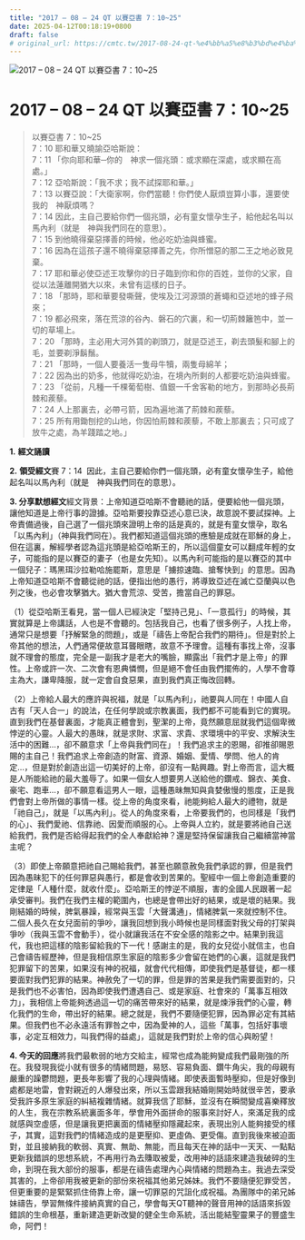```yaml
---
title: "2017 – 08 – 24 QT 以賽亞書 7：10~25"
date: 2025-04-12T00:18:19+0800
draft: false
# original_url: https://cmtc.tw/2017-08-24-qt-%e4%bb%a5%e8%b3%bd%e4%ba%9e%e6%9b%b8-7%ef%bc%9a1025
---
```


![2017 – 08 – 24 QT 以賽亞書 7：10\~25](/images/qt.jpg   "2017 – 08 – 24 QT 以賽亞書 7：10\~25")

# 2017 – 08 – 24 QT 以賽亞書 7：10\~25

> 以賽亞書 7：10\~25  
> 7：10 耶和華又曉諭亞哈斯說：  
> 7：11 「你向耶和華─你的　神求一個兆頭：或求顯在深處，或求顯在高處。」  
> 7：12 亞哈斯說：「我不求；我不試探耶和華。」  
> 7：13 以賽亞說：「大衛家啊，你們當聽！你們使人厭煩豈算小事，還要使我的　神厭煩嗎？  
> 7：14 因此，主自己要給你們一個兆頭，必有童女懷孕生子，給他起名叫以馬內利（就是　神與我們同在的意思）。  
> 7：15 到他曉得棄惡擇善的時候，他必吃奶油與蜂蜜。  
> 7：16 因為在這孩子還不曉得棄惡擇善之先，你所憎惡的那二王之地必致見棄。  
> 7：17 耶和華必使亞述王攻擊你的日子臨到你和你的百姓，並你的父家，自從以法蓮離開猶大以來，未曾有這樣的日子。  
> 7：18 「那時，耶和華要發嘶聲，使埃及江河源頭的蒼蠅和亞述地的蜂子飛來；  
> 7：19 都必飛來，落在荒涼的谷內、磐石的穴裏，和一切荊棘籬笆中，並一切的草場上。  
> 7：20 「那時，主必用大河外賃的剃頭刀，就是亞述王，剃去頭髮和腳上的毛，並要剃淨鬍鬚。  
> 7：21 「那時，一個人要養活一隻母牛犢，兩隻母綿羊；  
> 7：22 因為出的奶多，他就得吃奶油，在境內所剩的人都要吃奶油與蜂蜜。  
> 7：23 「從前，凡種一千棵葡萄樹、值銀一千舍客勒的地方，到那時必長荊棘和蒺藜。  
> 7：24 人上那裏去，必帶弓箭，因為遍地滿了荊棘和蒺藜。  
> 7：25 所有用鋤刨挖的山地，你因怕荊棘和蒺藜，不敢上那裏去；只可成了放牛之處，為羊踐踏之地。」

**1.** **經文誦讀**

**2.** **領受經文**賽 7：14  因此，主自己要給你們一個兆頭，必有童女懷孕生子，給他起名叫以馬內利（就是　神與我們同在的意思）。

**3. 分享默想經文**經文背景：上帝知道亞哈斯不會聽祂的話，便要給他一個兆頭，讓他知道是上帝行事的證據。亞哈斯要投靠亞述心意已決，故意說不要試探神。上帝責備過後，自己選了一個兆頭來證明上帝的話是真的，就是有童女懷孕，取名「以馬內利」（神與我們同在）。我們都知道這個兆頭的應驗是成就在耶穌的身上，但在這裏，解經學者認為這兆頭是給亞哈斯王的，所以這個童女可以翻成年輕的女子，可能指的是以賽亞的妻子（也是女先知）。以馬內利可能指的是以賽亞的其中一個兒子：瑪黑珥沙拉勒哈施罷斯，意思是「擄掠速臨、搶奪快到」的意思。因為上帝知道亞哈斯不會聽從祂的話，便指出他的愚行，將導致亞述在滅亡亞蘭與以色列之後，也必會攻擊猶大。猶大會荒涼、受苦，擔當自己的罪惡。

（1）從亞哈斯王看見，當一個人已經決定「堅持己見」、「一意孤行」的時候，其實就算是上帝講話，人也是不會聽的。包括我自己，也看了很多例子，人找上帝，通常只是想要「抒解緊急的問題」，或是「禱告上帝配合我們的期待」。但是對於上帝其他的想法，人們通常便故意耳聾眼瞎，故意不予理會。這種有事找上帝，沒事就不理會的態度，完全是一副我才是老大的嘴臉，顯露出「我們才是上帝」的罪性。上帝或許一次、二次會有恩典憐憫，但是絕不會任由我們擺佈的，人學不會尊主為大，謙卑降服，就一定會自食惡果，直到我們真正悔改回轉。

（2）上帝給人最大的應許與祝福，就是「以馬內利」，祂要與人同在！中國人自古有「天人合一」的說法，在任何學說或宗教裏面，我們都不可能看到它的實現。直到我們在基督裏面，才能真正體會到，聖潔的上帝，竟然願意屈就我們這個卑微悖逆的心靈。人最大的愚昩，就是求財、求富、求貴、求環境中的平安、求解決生活中的困難…，卻不願意求「上帝與我們同在」！我們追求主的恩賜，卻推卻賜恩賜的主自己！我們追求上帝創造的財富、資源、婚姻、愛情、學問、他人的肯定…，但是對於創造出這一切美好的上帝，卻沒有一點興趣。對上帝而言，這大概是人所能給祂的最大羞辱了。如果一個女人想要男人送給他的鑽戒、錦衣、美食、豪宅、跑車…，卻不願意看這男人一眼，這種愚昧無知與貪婪傲慢的態度，正是我們會對上帝所做的事情一樣。從上帝的角度來看，祂能夠給人最大的禮物，就是「祂自己」，就是「以馬內利」。從人的角度來看，上帝要我們的，也同樣是「我們的心」、我們愛祂、信靠祂、因愛而順服的心。上帝與人立約，就是要將祂自己送給我們，我們是否給得起我們的全人奉獻給神？還是堅持保留讓我自己繼續當神當主呢？

（3）即使上帝願意把祂自己賜給我們，甚至也願意赦免我們承認的罪，但是我們因為愚昧犯下的任何罪惡與愚行，都是會收到苦果的。聖經中一個上帝創造重要的定律是「人種什麼，就收什麼」。亞哈斯王的悖逆不順服，害的全國人民跟著一起承受審判。我們在我們主權的範圍內，也總是會帶出好的結果，或是壞的結果。我剛結婚的時候，脾氣暴躁，經常與玉雲「大聲溝通」，情緒脾氣一來就控制不住。二個人長久在女兒面前的爭吵，讓我回想到我小時候也是同樣面對我父母的打架與爭吵（我與玉雲不會動手），從小就讓我活在不安全感的陰影之中。結果到我這代，我也把這樣的陰影留給我的下一代！感謝主的是，我的女兒從小就信主，也自己會禱告經歷神，但是我相信原生家庭的陰影多少會留在她們的心裏，這就是我們犯罪留下的苦果，如果沒有神的祝福，就會代代相傳，即使我們是基督徒，都一樣要面對我們犯罪的結果。神赦免了一切的罪，但是罪的苦果是我們需要面對的，只是我們也不必害怕，因為即使我們遭遇自己、或是家庭、社會來的「萬事互相效力」，我相信上帝能夠透過這一切的痛苦帶來好的結果，就是煉淨我們的心靈，轉化我們的生命，帶出好的結果。總之就是，我們不要隨便犯罪，因為罪必定有其結果。但我們也不必永遠活有罪咎之中，因為愛神的人，這些「萬事，包括好事壞事，必定互相效力，叫我們得的益處」，這就是我們對於上帝的信心與盼望！

**4. 今天的回應**將我們最軟弱的地方交給主，經常也成為能夠變成我們最剛強的所在。我發現我從小就有很多的情緒問題，易怒、容易負面、鑽牛角尖，我的母親有嚴重的躁鬱問題，更長年影響了我的心理與情緒。即使表面暫時壓抑，但是好像到處都是地雷，會對親近的人爆發出來，所以玉雲跟我結婚剛開始時就很辛苦，要承受我許多原生家庭的糾結複雜情緒。就算我信了耶穌，並沒有在瞬間變成喜樂釋放的人生，我在宗教系統裏面多年，學會用外面拼命的服事來討好人，來滿足我的成就感與空虛感，但是讓我更把裏面的情緒壓抑隱藏起來，表現出別人能夠接受的樣子，其實，這對我們的情緒造成的是更壓抑、更虛偽、更受傷。直到我後來被迫面對，並且接納我的軟弱、真實、無助、無能，而且每天在神的話中一天天、一點點更新我錯誤的思想系統，不再用行為去賺取被愛，改用神的話語來建造我破碎的生命，到現在我大部份的服事，都是在禱告處理內心與情緒的問題為主。我過去深受其害的，上帝卻用我被更新的部份來祝福其他弟兄姊妹。我們不要隨便犯罪受苦，但更重要的是緊緊抓住倚靠上帝，讓一切罪惡的咒詛化成祝福。為團隊中的弟兄姊妹禱告，學習無條件接納真實的自己，學會每天QT聽神的聲音用神的話語來拆毀錯誤的生命根基，重新建造更新改變的健全生命系統，活出能結聖靈果子的豐盛生命，阿們！